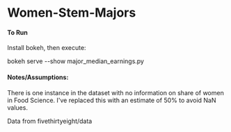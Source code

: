 # Women-Stem-Majors

#### To Run

Install bokeh, then execute:

bokeh serve --show major_median_earnings.py


#### Notes/Assumptions: 

There is one instance in the dataset with no information on share of women in Food Science. I've replaced this with an estimate of 50% to avoid NaN values.


Data from fivethirtyeight/data
